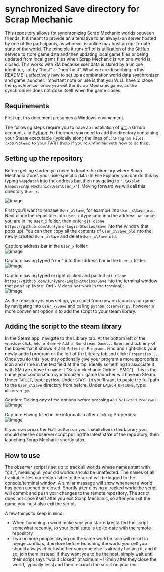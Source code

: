 # synchronized Save directory for Scrap Mechanic

This repository allows for synchronizing Scrap Mechanic worlds between friends. It is meant to provide an alternative to an always-on server hosted by one of the participants, as whoever is online may host an up-to-date state of the world. 
The principle it runs off of is utilization of the GitHub service to store game data and then updating local game files or being updated from local game files when Scrap Mechanic is run or a world is closed. This works with SM because user data is stored by a unique identifier, not by "host" or "non-host". What we are describing in this README is effectively how to set up a combination world data synchronizer and game launcher. Important note on use is that you WILL have to close the synchronizer once you exit the Scrap Mechanic game, as the synchronizer does not close itself when the game closes.


## Requirements

First up, this document presumes a Windows environment.

The following steps require you to have an installation of [git](https://git-scm.com/download/win), a Github account, and [Python](https://www.python.org/downloads/). Furthermore you need to add the directory containing your Steam executable (typically along the lines of `C:\Program Files (x86)\Steam`) to your PATH ([help](https://www.architectryan.com/2018/03/17/add-to-the-path-on-windows-10/) if you're unfimiliar with how to do this). 


## Setting up the repository

Before getting started you need to locate the directory where Scrap Mechanic stores your user-specific data (In File Explorer you can do this by typing `%appdata%` into the address bar, then navigating to `".\Axolot Games\Scrap Mechanic\User\User_x"`). Moving forward we will call this directory `User_x`.

![image](https://github.com/Junkyard-Logic-Studios/Save/assets/136197051/7432543a-2516-4628-8903-ee956e8c4891)

First you'll want to rename `User_x\Save`, for example into `User_x\Save_old`.
Next clone the repository into `User_x` (type cmd into the address bar once you are in the `User_x` folder, then enter `git clone https://github.com/Junkyard-Logic-Studios/Save` into the window that pops up).
You can then copy all the contents of `User_x\Save_old` into the newly created `User_x\Save` and delete `User_x\Save_old`.

Caption: address bar in the `User_x` folder:  
![image](https://github.com/Junkyard-Logic-Studios/Save/assets/136197051/2cc80c50-eb8d-4db6-bd8b-6dac640ac7cd)

Caption: having typed "cmd" into the address bar in the `User_x` folder:  
![image](https://github.com/Junkyard-Logic-Studios/Save/assets/136197051/f0c6a56b-aa0a-4fc7-930d-e2ef71c6de36)

Caption: having typed or right clicked and pasted `git clone https://github.com/Junkyard-Logic-Studios/Save` into the terminal window that pops up (Note: Ctrl + V does not work in the terminal):   
![image](https://github.com/Junkyard-Logic-Studios/Save/assets/136197051/acf8f535-81b1-46fb-bdd0-d9044a24f8c8)


As the repository is now set up, you could from now on launch your game by navigating into `User_x\Save` and calling `python observer.py`, however a more convenient option is to add the script to your steam library.


## Adding the script to the steam library

In the Steam app, navigate to the Library tab. At the bottom left of the window click: `Add a Game` &rarr; `Add a Non-Steam Game...` &rarr and tick any of the boxes that it shows &rarr; `Add Selected Programs`.
Find and right-click your newly added program on the left of the Library tab and click: `Properties...`.
Once you do this, you may optionally give your program a more appropriate icon and name in the text field at the top, ideally something to associate it with SM (we chose to name it "Scrap Mechanic Online - SMO"). This is the name your combination synchronizer + game launcher will have on Steam.
Under `TARGET`, type: `python`.
Under `START IN` you'll want to paste the full path to the `User_x\Save` directory from before.
Under `LAUNCH OPTIONS`, type: `observer.py`.

Caption: Ticking any of the options before pressing `Add Selected Programs`:  
![image](https://github.com/Junkyard-Logic-Studios/Save/assets/136197051/7d79574f-c074-45a6-8e4c-a9923405c10d)

Caption: Having filled in the information after clicking Properties:  
![image](https://github.com/Junkyard-Logic-Studios/Save/assets/136197051/7b837c88-1ef9-4b2a-af18-92a92ff902ac)



If you now press the `PLAY` button on your installation in the Library you should see the observer script pulling the latest state of the repository, then launching Scrap Mechanic shortly after. 


## How to use

The observer script is set up to track all worlds whose names start with "git_", meaning all your old worlds should be unaffected. The names of all trackable files currently visible to the script will be logged to the console/terminal window. A similar message will show whenever a world has been opened or closed. Shortly after closing a tracked world the script will commit and push your changes to the remote repository. The script does not close itself after you exit Scrap Mechanic, so after you exit the game you must also exit the script.

A few things to keep in mind:
- When launching a world make sure you started/restarted the script somewhat recently, so your local state is up-to-date with the remote repository
- Two or more people playing on the same world in solo will resort in merge conflicts, therefore before launching the world yourself you should always check whether someone else is already hosting it, and if so, join them instead. If they want you to be the host, simply wait until their script says "world closed" (maximum ~1-2min after they close the world, typically less) and then relaunch the script on your end.
